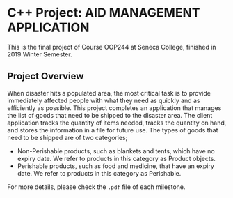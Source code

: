 # C++ Project: AID MANAGEMENT APPLICATION

This is the final project of Course OOP244 at Seneca College, finished in 2019 Winter Semester.

## Project Overview

When disaster hits a populated area, the most critical task is to provide immediately affected
people with what they need as quickly and as efficiently as possible.
This project completes an application that manages the list of goods that need to be shipped to the disaster area. The client application tracks the quantity of items needed, tracks the quantity on hand, and stores the information in a file for future use.
The types of goods that need to be shipped are of two categories;
- Non-Perishable products, such as blankets and tents, which have no expiry date. We refer to products in this category as Product objects.
- Perishable products, such as food and medicine, that have an expiry date. We refer to products in this category as Perishable.

For more details, please check the `.pdf` file of each milestone.
